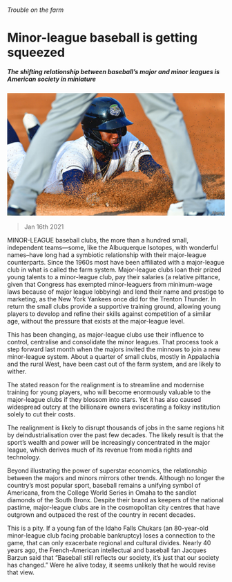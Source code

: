 ###### Trouble on the farm

# Minor-league baseball is getting squeezed 

##### The shifting relationship between baseball’s major and minor leagues is American society in miniature 

![image](images/20210116_USP003_0.jpg) 

> Jan 16th 2021 


MINOR-LEAGUE baseball clubs, the more than a hundred small, independent teams—some, like the Albuquerque Isotopes, with wonderful names–have long had a symbiotic relationship with their major-league counterparts. Since the 1960s most have been affiliated with a major-league club in what is called the farm system. Major-league clubs loan their prized young talents to a minor-league club, pay their salaries (a relative pittance, given that Congress has exempted minor-leaguers from minimum-wage laws because of major league lobbying) and lend their name and prestige to marketing, as the New York Yankees once did for the Trenton Thunder. In return the small clubs provide a supportive training ground, allowing young players to develop and refine their skills against competition of a similar age, without the pressure that exists at the major-league level.


This has been changing, as major-league clubs use their influence to control, centralise and consolidate the minor leagues. That process took a step forward last month when the majors invited the minnows to join a new minor-league system. About a quarter of small clubs, mostly in Appalachia and the rural West, have been cast out of the farm system, and are likely to wither.



The stated reason for the realignment is to streamline and modernise training for young players, who will become enormously valuable to the major-league clubs if they blossom into stars. Yet it has also caused widespread outcry at the billionaire owners eviscerating a folksy institution solely to cut their costs.


The realignment is likely to disrupt thousands of jobs in the same regions hit by deindustrialisation over the past few decades. The likely result is that the sport’s wealth and power will be increasingly concentrated in the major league, which derives much of its revenue from media rights and technology.


Beyond illustrating the power of superstar economics, the relationship between the majors and minors mirrors other trends. Although no longer the country’s most popular sport, baseball remains a unifying symbol of Americana, from the College World Series in Omaha to the sandlot diamonds of the South Bronx. Despite their brand as keepers of the national pastime, major-league clubs are in the cosmopolitan city centres that have outgrown and outpaced the rest of the country in recent decades.


This is a pity. If a young fan of the Idaho Falls Chukars (an 80-year-old minor-league club facing probable bankruptcy) loses a connection to the game, that can only exacerbate regional and cultural divides. Nearly 40 years ago, the French-American intellectual and baseball fan Jacques Barzun said that “Baseball still reflects our society, it’s just that our society has changed.” Were he alive today, it seems unlikely that he would revise that view.

